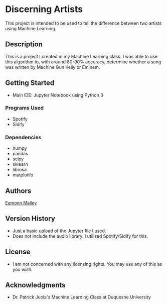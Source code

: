 # Discerning Artists

This project is intended to be used to tell the difference between two artists using Machine Learning.

## Description

This is a project I created in my Machine Learning class. I was able to use this algorithm to,
with around 80-90% accuracy, determine whether a song was written by Machine Gun Kelly or Eminem.

## Getting Started

* Main IDE: Jupyter Notebook using Python 3

### Programs Used

* Spotify
* Sidify

### Dependencies

* numpy 
* pandas 
* scipy
* sklearn
* librosa
* matplotlib


## Authors

[Eamonn Mailey](https://www.linkedin.com/in/eamonn-mailey-aa941b1a7)

## Version History

* Just a basic upload of the Jupyter file I used.
* Does not include the audio library. I utilized Spotify/Sidify for this.

## License

* I am not concerned with any licensing rights. You may use any of this as you wish.

## Acknowledgments

* Dr. Patrick Juola's Machine Learning Class at Duquesne University

